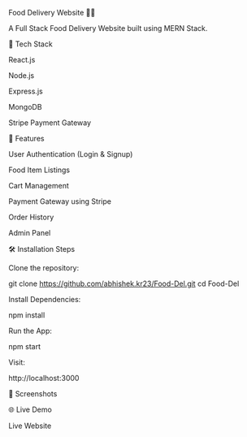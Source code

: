 Food Delivery Website 🍕🚚

A Full Stack Food Delivery Website built using MERN Stack.

🔑 Tech Stack

React.js

Node.js

Express.js

MongoDB

Stripe Payment Gateway

🎯 Features

User Authentication (Login & Signup)

Food Item Listings

Cart Management

Payment Gateway using Stripe

Order History

Admin Panel

🛠️ Installation Steps

Clone the repository:

git clone https://github.com/abhishek.kr23/Food-Del.git
cd Food-Del

Install Dependencies:

npm install

Run the App:

npm start

Visit:

http://localhost:3000

📸 Screenshots



🌐 Live Demo

Live Website


